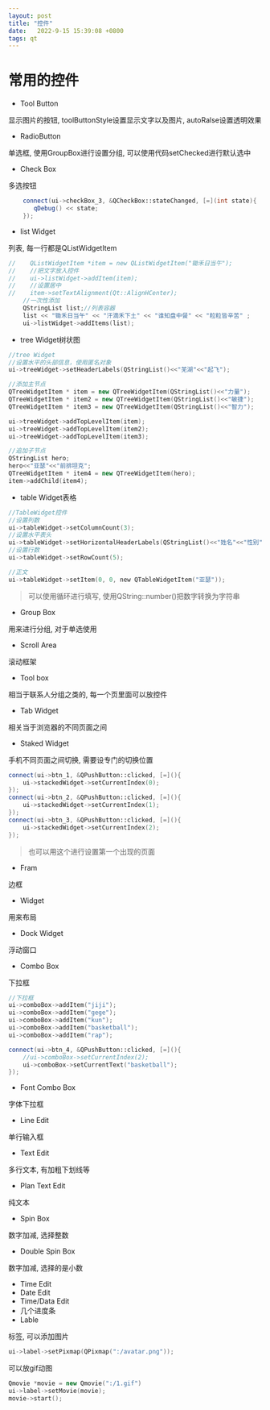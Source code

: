 ```yaml
---
layout: post
title: "控件" 
date:   2022-9-15 15:39:08 +0800
tags: qt
---
```


# 常用的控件



+   Tool Button

显示图片的按钮, toolButtonStyle设置显示文字以及图片, autoRalse设置透明效果

+   RadioButton

单选框, 使用GroupBox进行设置分组, 可以使用代码setChecked进行默认选中

+   Check Box

多选按钮

```c++
    connect(ui->checkBox_3, &QCheckBox::stateChanged, [=](int state){
       qDebug() << state;
    });
```



+   list Widget

列表, 每一行都是QListWidgetItem

```c++
//    QListWidgetItem *item = new QListWidgetItem("锄禾日当午");
//    //把文字放入控件
//    ui->listWidget->addItem(item);
//    //设置居中
//    item->setTextAlignment(Qt::AlignHCenter);
    //一次性添加
	QStringList list;//列表容器
    list << "锄禾日当午" << "汗滴禾下土" << "谁知盘中餐" << "粒粒皆辛苦" ;
    ui->listWidget->addItems(list);
```



+   tree Widget树状图

```c++
//tree Widget
//设置水平的头部信息，使用匿名对象
ui->treeWidget->setHeaderLabels(QStringList()<<"芜湖"<<"起飞");

//添加主节点
QTreeWidgetItem * item = new QTreeWidgetItem(QStringList()<<"力量");
QTreeWidgetItem * item2 = new QTreeWidgetItem(QStringList()<<"敏捷");
QTreeWidgetItem * item3 = new QTreeWidgetItem(QStringList()<<"智力");

ui->treeWidget->addTopLevelItem(item);
ui->treeWidget->addTopLevelItem(item2);
ui->treeWidget->addTopLevelItem(item3);

//追加子节点
QStringList hero;
hero<<"亚瑟"<<"前排坦克";
QTreeWidgetItem * item4 = new QTreeWidgetItem(hero);
item->addChild(item4);
```

+   table Widget表格

```c
//TableWidget控件
//设置列数
ui->tableWidget->setColumnCount(3);
//设置水平表头
ui->tableWidget->setHorizontalHeaderLabels(QStringList()<<"姓名"<<"性别"<<"年龄");
//设置行数
ui->tableWidget->setRowCount(5);

//正文
ui->tableWidget->setItem(0, 0, new QTableWidgetItem("亚瑟"));
```

>   可以使用循环进行填写, 使用QString::number()把数字转换为字符串

+   Group Box

用来进行分组, 对于单选使用

+   Scroll Area

滚动框架

+   Tool box

相当于联系人分组之类的, 每一个页里面可以放控件

+   Tab Widget

相关当于浏览器的不同页面之间

+   Staked Widget

手机不同页面之间切换, 需要设专门的切换位置

```c++
connect(ui->btn_1, &QPushButton::clicked, [=](){
	ui->stackedWidget->setCurrentIndex(0);
});
connect(ui->btn_2, &QPushButton::clicked, [=](){
	ui->stackedWidget->setCurrentIndex(1);
});
connect(ui->btn_3, &QPushButton::clicked, [=](){
	ui->stackedWidget->setCurrentIndex(2);
});
```

>   也可以用这个进行设置第一个出现的页面

+   Fram

边框

+   Widget

用来布局

+   Dock Widget

浮动窗口

+   Combo Box

下拉框

```c++
//下拉框
ui->comboBox->addItem("jiji");
ui->comboBox->addItem("gege");
ui->comboBox->addItem("kun");
ui->comboBox->addItem("basketball");
ui->comboBox->addItem("rap");

connect(ui->btn_4, &QPushButton::clicked, [=](){
    //ui->comboBox->setCurrentIndex(2);
    ui->comboBox->setCurrentText("basketball");
});

```

+   Font Combo Box

字体下拉框

+   Line Edit

单行输入框

+   Text Edit

多行文本, 有加粗下划线等

+   Plan Text Edit

纯文本

+   Spin Box

数字加减, 选择整数

+   Double Spin Box

数字加减, 选择的是小数

+   Time Edit
+   Date Edit
+   Time/Data Edit
+   几个进度条
+   Lable

标签, 可以添加图片

```c++
ui->label->setPixmap(QPixmap(":/avatar.png"));
```

可以放gif动图

```c++
Qmovie *movie = new Qmovie(":/1.gif")
ui->label->setMovie(movie);
movie->start();
```



